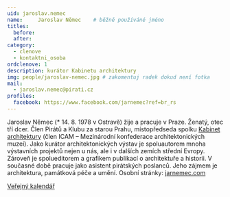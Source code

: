 ```yaml
---
uid: jaroslav.nemec
name:     Jaroslav Němec  	# běžně používáné jméno
titles:
  before: 
  after: 
category:
  - clenove
  - kontaktni_osoba
ordclenove: 1
description: kurátor Kabinetu architektury
img: people/jaroslav-nemec.jpg # zakomentuj radek dokud není fotka
mail:
  - jaroslav.nemec@pirati.cz
profiles: 
  facebook: https://www.facebook.com/jarnemec?ref=br_rs
---
```


Jaroslav Němec (* 14. 8. 1978 v Ostravě) žije a pracuje v Praze. Ženatý, otec tří dcer. Člen Pirátů a Klubu za starou Prahu, místopředseda spolku [Kabinet architektury](http://kabinetarchitektury.cz/) (člen ICAM – Mezinárodní konfederace architektonických muzeí). Jako kurátor architektonických výstav je spoluautorem mnoha výstavních projektů nejen u nás, ale i v dalších zemích střední Evropy. Zároveň je spolueditorem a grafikem publikací o architektuře a historii. V současné době pracuje jako asistent pirátských poslanců. Jeho zájmem je architektura, památková péče a umění. Osobní stránky: [jarnemec.com](http://jarnemec.com)

[Veřejný kalendář](https://calendar.google.com/calendar/embed?src=3n73qjs6nl61suaf00icr46te4%40group.calendar.google.com&ctz=Europe%2FPrague)


